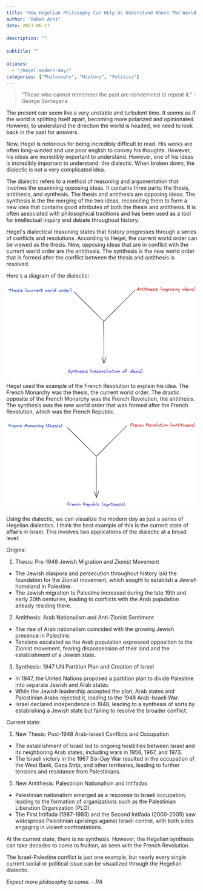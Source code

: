 ```yaml
---
title: "How Hegelian Philosophy Can Help Us Understand Where The World Is Headed"
author: "Rohan Arni"
date: 2023-06-17

description: ""

subtitle: ""

aliases:
  - "/hegel-modern-day/"
categories: ["Philosophy", "History", "Politics"]
---
```


>"Those who cannot remember the past are condemned to repeat it." - George Santayana

The present can seem like a very unstable and turbulent time. It seems as if the world is splitting itself apart, becoming more polarized and opinionated. However, to understand the direction the world is headed, we need to look back in the past for answers. 

Now, Hegel is notorious for being incredibly difficult to read. His works are often long-winded and use poor english to convey his thoughts. However, his ideas are incredibly important to understand. However, one of his ideas is incredibly important to understand: the dialectic. When broken down, the dialectic is not a very complicated idea.

The dialectic refers to a method of reasoning and argumentation that involves the examining opposing ideas. It contains three parts: the thesis, antithesis, and synthesis. The thesis and antithesis are opposing ideas. The synthesis is the the merging of the two ideas, reconciling them to form a new idea that contains good attributes of both the thesis and antithesis. It is often associated with philosophical traditions and has been used as a tool for intellectual inquiry and debate throughout history.

Hegel's dialectical reasoning states that history progresses through a series of conflicts and resolutions. According to Hegel, the current world order can be viewed as the thesis. New, opposing ideas that are in conflict with the current world order are the antithesis. The synthesis is the new world order that is formed after the conflict between the thesis and antithesis is resolved.

Here's a diagram of the dialectic:

![1](images/dialectic1.excalidraw.png)

Hegel used the example of the French Revolution to explain his idea. The French Monarchy was the thesis, the current world order. The drastic opposite of the French Monarchy was the French Revolution, the antithesis. The synthesis was the new world order that was formed after the French Revolution, which was the French Republic.

![2](images/dialectic2.excalidraw.png)

Using the dialectic, we can visualize the modern day as just a series of Hegelian dialectics. I think the best example of this is the current state of affairs in Israel. This involves two applications of the dialectic at a broad level:

Origins:

1. Thesis: Pre-1948 Jewish Migration and Zionist Movement
- The Jewish diaspora and persecution throughout history laid the foundation for the Zionist movement, which sought to establish a Jewish homeland in Palestine.
- The Jewish migration to Palestine increased during the late 19th and early 20th centuries, leading to conflicts with the Arab population already residing there.

2. Antithesis: Arab Nationalism and Anti-Zionist Sentiment

- The rise of Arab nationalism coincided with the growing Jewish presence in Palestine.
- Tensions escalated as the Arab population expressed opposition to the Zionist movement, fearing dispossession of their land and the establishment of a Jewish state.

3. Synthesis: 1947 UN Partition Plan and Creation of Israel

- In 1947, the United Nations proposed a partition plan to divide Palestine into separate Jewish and Arab states.
- While the Jewish leadership accepted the plan, Arab states and Palestinian Arabs rejected it, leading to the 1948 Arab-Israeli War.
- Israel declared independence in 1948, leading to a synthesis of sorts by establishing a Jewish state but failing to resolve the broader conflict.

Current state:

1. New Thesis: Post-1948 Arab-Israeli Conflicts and Occupation

- The establishment of Israel led to ongoing hostilities between Israel and its neighboring Arab states, including wars in 1956, 1967, and 1973.
- The Israeli victory in the 1967 Six-Day War resulted in the occupation of the West Bank, Gaza Strip, and other territories, leading to further tensions and resistance from Palestinians.

5. New Antithesis: Palestinian Nationalism and Intifadas

- Palestinian nationalism emerged as a response to Israeli occupation, leading to the formation of organizations such as the Palestinian Liberation Organization (PLO).
- The First Intifada (1987-1993) and the Second Intifada (2000-2005) saw widespread Palestinian uprisings against Israeli control, with both sides engaging in violent confrontations.

At the current state, there is no synthesis. However, the Hegelian synthesis can take decades to come to fruition, as seen with the French Revolution. 

The Israel-Palestine conflict is just one example, but nearly every single current social or political issue can be visualized through the Hegelian dialectic. 

*Expect more philosophy to come. - RA*